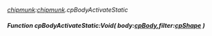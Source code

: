 _[chipmunk](../../modules/chipmunk/chipmunk-module.md):[chipmunk](../../modules/chipmunk/chipmunk-module.md).cpBodyActivateStatic_
##### Function cpBodyActivateStatic:Void( body:[cpBody](../../modules/chipmunk/chipmunk-cpbody.md),filter:[cpShape](../../modules/chipmunk/chipmunk-cpshape.md) )
